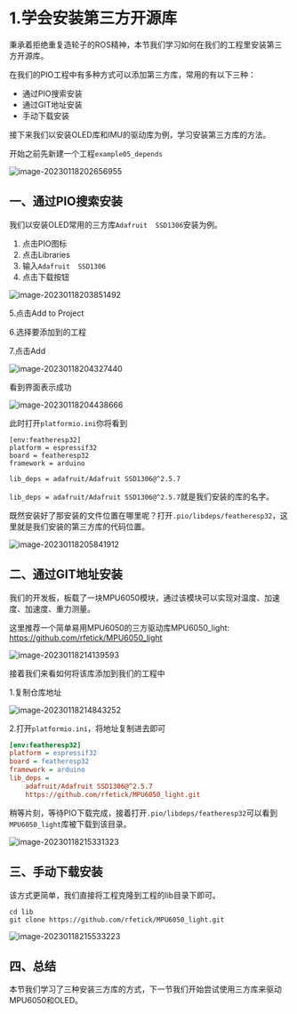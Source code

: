 # 1.学会安装第三方开源库

秉承着拒绝重复造轮子的ROS精神，本节我们学习如何在我们的工程里安装第三方开源库。

在我们的PIO工程中有多种方式可以添加第三方库，常用的有以下三种：

- 通过PIO搜索安装
- 通过GIT地址安装
- 手动下载安装

接下来我们以安装OLED库和IMU的驱动库为例，学习安装第三方库的方法。

开始之前先新建一个工程`example05_depends`

![image-20230118202656955](1.%E5%AD%A6%E4%BC%9A%E5%AE%89%E8%A3%85%E7%AC%AC%E4%B8%89%E6%96%B9%E5%BC%80%E6%BA%90%E5%BA%93/imgs/image-20230118202656955.png)

## 一、通过PIO搜索安装

我们以安装OLED常用的三方库`Adafruit  SSD1306`安装为例。

1. 点击PIO图标
2. 点击Libraries
3. 输入`Adafruit  SSD1306`
4. 点击下载按钮

![image-20230118203851492](1.%E5%AD%A6%E4%BC%9A%E5%AE%89%E8%A3%85%E7%AC%AC%E4%B8%89%E6%96%B9%E5%BC%80%E6%BA%90%E5%BA%93/imgs/image-20230118203851492.png)

5.点击Add to Project

6.选择要添加到的工程

7.点击Add

![image-20230118204327440](1.%E5%AD%A6%E4%BC%9A%E5%AE%89%E8%A3%85%E7%AC%AC%E4%B8%89%E6%96%B9%E5%BC%80%E6%BA%90%E5%BA%93/imgs/image-20230118204327440.png)

看到界面表示成功

![image-20230118204438666](1.%E5%AD%A6%E4%BC%9A%E5%AE%89%E8%A3%85%E7%AC%AC%E4%B8%89%E6%96%B9%E5%BC%80%E6%BA%90%E5%BA%93/imgs/image-20230118204438666.png)

此时打开`platformio.ini`你将看到

```
[env:featheresp32]
platform = espressif32
board = featheresp32
framework = arduino

lib_deps = adafruit/Adafruit SSD1306@^2.5.7
```

`lib_deps = adafruit/Adafruit SSD1306@^2.5.7`就是我们安装的库的名字。

既然安装好了那安装的文件位置在哪里呢？打开`.pio/libdeps/featheresp32`，这里就是我们安装的第三方库的代码位置。

![image-20230118205841912](1.%E5%AD%A6%E4%BC%9A%E5%AE%89%E8%A3%85%E7%AC%AC%E4%B8%89%E6%96%B9%E5%BC%80%E6%BA%90%E5%BA%93/imgs/image-20230118205841912.png)

## 二、通过GIT地址安装

我们的开发板，板载了一块MPU6050模块，通过该模块可以实现对温度、加速度、加速度、重力测量。

这里推荐一个简单易用MPU6050的三方驱动库MPU6050_light: https://github.com/rfetick/MPU6050_light

![image-20230118214139593](1.%E5%AD%A6%E4%BC%9A%E5%AE%89%E8%A3%85%E7%AC%AC%E4%B8%89%E6%96%B9%E5%BC%80%E6%BA%90%E5%BA%93/imgs/image-20230118214139593.png)



接着我们来看如何将该库添加到我们的工程中

1.复制仓库地址

![image-20230118214843252](1.%E5%AD%A6%E4%BC%9A%E5%AE%89%E8%A3%85%E7%AC%AC%E4%B8%89%E6%96%B9%E5%BC%80%E6%BA%90%E5%BA%93/imgs/image-20230118214843252.png)

2.打开`platformio.ini`，将地址复制进去即可

```ini
[env:featheresp32]
platform = espressif32
board = featheresp32
framework = arduino
lib_deps = 
    adafruit/Adafruit SSD1306@^2.5.7
    https://github.com/rfetick/MPU6050_light.git
```

稍等片刻，等待PIO下载完成，接着打开`.pio/libdeps/featheresp32`可以看到`MPU6050_light`库被下载到该目录。

![image-20230118215331323](1.%E5%AD%A6%E4%BC%9A%E5%AE%89%E8%A3%85%E7%AC%AC%E4%B8%89%E6%96%B9%E5%BC%80%E6%BA%90%E5%BA%93/imgs/image-20230118215331323.png)



## 三、手动下载安装

该方式更简单，我们直接将工程克隆到工程的lib目录下即可。

```shell
cd lib
git clone https://github.com/rfetick/MPU6050_light.git
```



![image-20230118215533223](1.%E5%AD%A6%E4%BC%9A%E5%AE%89%E8%A3%85%E7%AC%AC%E4%B8%89%E6%96%B9%E5%BC%80%E6%BA%90%E5%BA%93/imgs/image-20230118215533223.png)





## 四、总结

本节我们学习了三种安装三方库的方式，下一节我们开始尝试使用三方库来驱动MPU6050和OLED。







